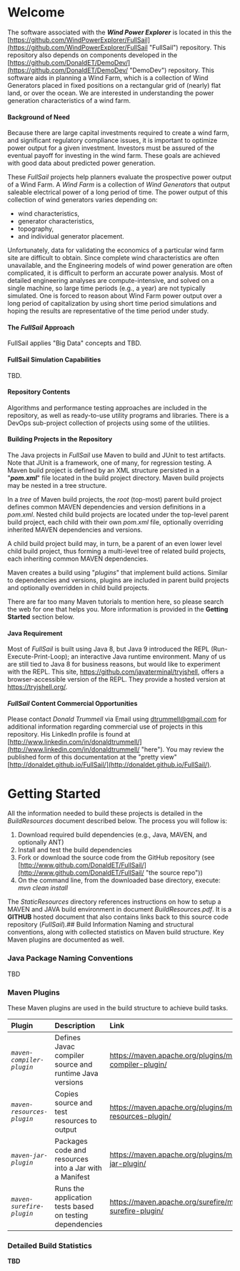 # Welcome

The software associated with the ***Wind Power Explorer*** is located in this the [https://github.com/WindPowerExplorer/FullSail](https://github.com/WindPowerExplorer/FullSail "FullSail") repository. This repository also depends on components developed in the [https://github.com/DonaldET/DemoDev/](https://github.com/DonaldET/DemoDev/ "DemoDev") repository. This software aids in planning a Wind Farm, which is a collection of Wind Generators placed in fixed positions on a rectangular grid of (nearly) flat land, or over the ocean. We are interested in understanding the power generation characteristics of a wind farm.

#### Background of Need

Because there are large capital investments required to create a wind farm, and significant regulatory compliance issues, it is important to optimize power output for a given investment. Investors must be assured of the eventual payoff for investing in the wind farm. These goals are achieved with good data about predicted power generation.

These *FullSail* projects help planners evaluate the prospective power output of a Wind Farm. A *Wind Farm* is a collection of *Wind Generators* that output saleable electrical power of a long period of time. The power output of this collection of wind generators varies depending on:

- wind characteristics,
- generator characteristics,
- topography,
- and individual generator placement. 

Unfortunately, data for validating the economics of a particular wind farm site are difficult to obtain. Since complete wind characteristics are often unavailable, and the Engineering models of wind power generation are often complicated, it is difficult to perform an accurate power analysis. Most of detailed engineering analyses are compute-intensive, and solved on a single machine, so large time periods (e.g., a year) are not typically simulated. One is forced to reason about Wind Farm power output over a long period of capitalization by using short time period simulations and hoping the results are representative of the time period under study.

#### The *FullSail* Approach

FullSail applies "Big Data" concepts and TBD.

#### FullSail Simulation Capabilities

TBD.

#### Repository Contents

Algorithms and performance testing approaches are included in the repository, as well as ready-to-use utility programs and libraries. There is a DevOps sub-project collection of projects using some of the utilities.

#### Building Projects in the Repository

The Java projects in *FullSail* use Maven to build and JUnit to test artifacts. Note that JUnit is a framework, one of many, for regression testing.  A Maven build project is defined by an XML structure persisted in a "***pom.xml***" file located in the build project directory. Maven build projects may be nested in a tree structure.

In a *tree* of Maven build projects, the _root_ (top-most) parent build project defines common MAVEN dependencies and version definitions in a *pom.xml*. Nested child build projects are located under the top-level parent build project, each child with their own *pom.xml* file, optionally overriding inherited MAVEN dependencies and versions.

A child build project build may, in turn, be a parent of an even lower level child build project, thus forming a multi-level tree of related build projects, each inheriting common MAVEN dependencies.

Maven creates a build using "*plugins*" that implement build actions. Similar to dependencies and versions, plugins are included in parent build projects and optionally overridden in child build projects.

There are far too many Maven tutorials to mention here, so please search the web for one that helps you. More information is provided in the **Getting Started** section below.

#### Java Requirement

Most of *FullSail* is built using Java 8, but Java 9 introduced the REPL (Run-Execute-Print-Loop); an interactive Java runtime environment. Many of us are still tied to Java 8 for business reasons, but would like to experiment with the REPL. This site, https://github.com/javaterminal/tryjshell, offers a browser-accessible version of the REPL. They provide a hosted version at https://tryjshell.org/.

#### *FullSail* Content Commercial Opportunities

Please contact _Donald Trummell_ via Email using dtrummell@gmail.com for additional information regarding commercial use of projects in this repository.  His LinkedIn profile is found at [http://www.linkedin.com/in/donaldtrummell/](http://www.linkedin.com/in/donaldtrummell/ "here"). You may review the published form of this documentation at the "pretty view" [http://donaldet.github.io/FullSail/](http://donaldet.github.io/FullSail/).

# Getting Started

All the information needed to build these projects is detailed in the _BuildResources_ document described below.  The process you will follow is:
 1. Download required build dependencies (e.g., Java, MAVEN, and optionally ANT)
 2. Install and test the build dependencies
 3. Fork or download the source code from the GitHub repository (see [http://www.github.com/DonaldET/FullSail/](http://www.github.com/DonaldET/FullSail/ "the source repo"))
 4. On the command line, from the downloaded base directory, execute:
    _mvn clean install_

The _StaticResources_ directory references instructions on how to setup a MAVEN and JAVA build environment in document _BuildResources.pdf_. It is a **GITHUB** hosted document that also contains links back to this source code repository (*FullSail*).## Build Information
Naming and structural conventions, along with collected statistics on Maven build structure. Key Maven plugins are documented as well.

### Java Package Naming Conventions


TBD

### Maven Plugins

These Maven plugins are used in the build structure to achieve build tasks.

| Plugin                    | Description                                        | Link                                                    |
| :------------------------ | :------------------------------------------------- | :------------------------------------------------------ |
| *`maven-compiler-plugin`* | Defines Javac compiler source and runtime Java versions | https://maven.apache.org/plugins/maven-compiler-plugin/ |
| *`maven-resources-plugin`* | Copies source and test resources to output | https://maven.apache.org/plugins/maven-resources-plugin/ |
| *`maven-jar-plugin`* | Packages code and resources into a Jar with a Manifest | https://maven.apache.org/plugins/maven-jar-plugin/ |
| *`maven-surefire-plugin`* | Runs the application tests based on testing dependencies | https://maven.apache.org/surefire/maven-surefire-plugin/ |



### Detailed Build Statistics

**TBD**